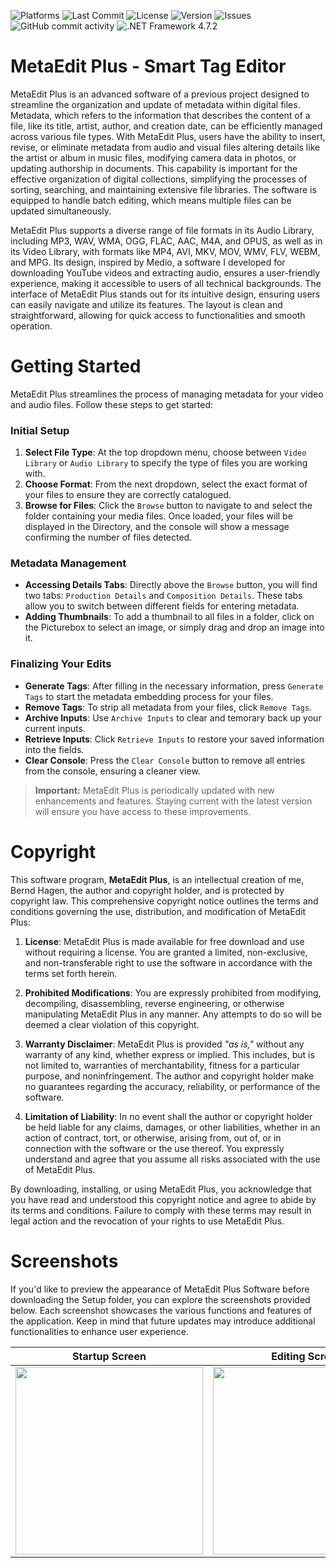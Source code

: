 ![Platforms](https://img.shields.io/badge/platforms-Windows%20|%20Linux-lightgrey)
![Last Commit](https://img.shields.io/github/last-commit/BerndHagen/MetaEdit-Plus-Smart-Tag-Editor)
![License](https://img.shields.io/badge/license-MetaEdit%20EULA-important)
![Version](https://img.shields.io/github/v/tag/BerndHagen/MetaEdit-Plus-Smart-Tag-Editor)
![Issues](https://img.shields.io/github/issues/BerndHagen/MetaEdit-Plus-Smart-Tag-Editor)
![GitHub commit activity](https://img.shields.io/github/commit-activity/m/BerndHagen/MetaEdit-Plus-Smart-Tag-Editor)
![.NET Framework 4.7.2](https://img.shields.io/badge/.NET%20Framework-4.7.2-red)

# MetaEdit Plus - Smart Tag Editor
MetaEdit Plus is an advanced software of a previous project designed to streamline the organization and update of metadata within digital files. Metadata, which refers to the information that describes the content of a file, like its title, artist, author, and creation date, can be efficiently managed across various file types. With MetaEdit Plus, users have the ability to insert, revise, or eliminate metadata from audio and visual files altering details like the artist or album in music files, modifying camera data in photos, or updating authorship in documents. This capability is important for the effective organization of digital collections, simplifying the processes of sorting, searching, and maintaining extensive file libraries. The software is equipped to handle batch editing, which means multiple files can be updated simultaneously.

MetaEdit Plus supports a diverse range of file formats in its Audio Library, including MP3, WAV, WMA, OGG, FLAC, AAC, M4A, and OPUS, as well as in its Video Library, with formats like MP4, AVI, MKV, MOV, WMV, FLV, WEBM, and MPG. Its design, inspired by Medio, a software I developed for downloading YouTube videos and extracting audio, ensures a user-friendly experience, making it accessible to users of all technical backgrounds. The interface of MetaEdit Plus stands out for its intuitive design, ensuring users can easily navigate and utilize its features. The layout is clean and straightforward, allowing for quick access to functionalities and smooth operation.

# Getting Started

MetaEdit Plus streamlines the process of managing metadata for your video and audio files. Follow these steps to get started:

### Initial Setup

1. **Select File Type**: At the top dropdown menu, choose between `Video Library` or `Audio Library` to specify the type of files you are working with.
2. **Choose Format**: From the next dropdown, select the exact format of your files to ensure they are correctly catalogued.
3. **Browse for Files**: Click the `Browse` button to navigate to and select the folder containing your media files. Once loaded, your files will be displayed in the Directory, and the console will show a message confirming the number of files detected.

### Metadata Management

- **Accessing Details Tabs**: Directly above the `Browse` button, you will find two tabs: `Production Details` and `Composition Details`. These tabs allow you to switch between different fields for entering metadata.
- **Adding Thumbnails**: To add a thumbnail to all files in a folder, click on the Picturebox to select an image, or simply drag and drop an image into it.

### Finalizing Your Edits

- **Generate Tags**: After filling in the necessary information, press `Generate Tags` to start the metadata embedding process for your files.
- **Remove Tags**: To strip all metadata from your files, click `Remove Tags`.
- **Archive Inputs**: Use `Archive Inputs` to clear and temorary back up your current inputs.
- **Retrieve Inputs**: Click `Retrieve Inputs` to restore your saved information into the fields.
- **Clear Console**: Press the `Clear Console` button to remove all entries from the console, ensuring a cleaner view.

> **Important:** MetaEdit Plus is periodically updated with new enhancements and features. Staying current with the latest version will ensure you have access to these improvements.



# Copyright 
This software program, **MetaEdit Plus**, is an intellectual creation of me, Bernd Hagen, the author and copyright holder, and is protected by copyright law. This comprehensive copyright notice outlines the terms and conditions governing the use, distribution, and modification of MetaEdit Plus:

1. **License**:  MetaEdit Plus is made available for free download and use without requiring a license. You are granted a limited, non-exclusive, and non-transferable right to use the software in accordance with the terms set forth herein.

2. **Prohibited Modifications**: You are expressly prohibited from modifying, decompiling, disassembling, reverse engineering, or otherwise manipulating MetaEdit Plus in any manner. Any attempts to do so will be deemed a clear violation of this copyright.

3. **Warranty Disclaimer**: MetaEdit Plus is provided *"as is,"* without any warranty of any kind, whether express or implied. This includes, but is not limited to, warranties of merchantability, fitness for a particular purpose, and noninfringement. The author and copyright holder make no guarantees regarding the accuracy, reliability, or performance of the software.

4. **Limitation of Liability**: In no event shall the author or copyright holder be held liable for any claims, damages, or other liabilities, whether in an action of contract, tort, or otherwise, arising from, out of, or in connection with the software or the use thereof. You expressly understand and agree that you assume all risks associated with the use of MetaEdit Plus.

By downloading, installing, or using MetaEdit Plus, you acknowledge that you have read and understood this copyright notice and agree to abide by its terms and conditions. Failure to comply with these terms may result in legal action and the revocation of your rights to use MetaEdit Plus.

# Screenshots
If you'd like to preview the appearance of MetaEdit Plus Software before downloading the Setup folder, you can explore the screenshots provided below. Each screenshot showcases the various functions and features of the application. Keep in mind that future updates may introduce additional functionalities to enhance user experience.

| Startup Screen               | Editing Screen               | Processing Screen            |
|------------------------------|------------------------------|------------------------------|
| <img src="https://github.com/BerndHagen/MetaEdit-Tag-Editor/raw/main/img/v1.0.0-metaedit_startup.png" width="300px"> | <img src="https://github.com/BerndHagen/MetaEdit-Tag-Editor/raw/main/img/v1.0.0-metaedit_inputs.png" width="300px"> | <img src="https://github.com/BerndHagen/MetaEdit-Tag-Editor/raw/main/img/v1.0.0-metaedit_generate.png" width="300px"> |

